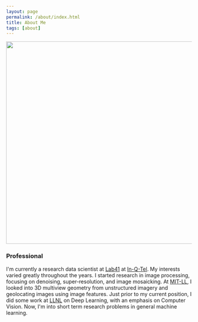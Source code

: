 ```yaml
---
layout: page
permalink: /about/index.html
title: About Me
tags: [about]
---
```


<img src="https://lh3.googleusercontent.com/kUrRCrhSTlKeacgfzFWJuMAjr_PLqdbF4ikrC6iC0_gy4uyDlrEm2xwZx5Bdp3aK_umFqm9CZJvPMJRcze_aJ-ldIWHhm30q61pmfXVO1cv1IDDNlUq7FpDj4cvnVWC15wN0SCXtue_bHtmgRYmRMr4N6KAXPMVZjMmnLK4o5uL2eui7x9MwjcGWa_mfTVIfkyyHLFqROevquapIunpWFe4XSPCr4HZfkUR2M1Y81sRm1AUYdGrCW_LJ2_OvOty6bQdEs87sDi5MaqFxDmWBIXF6Z0SOD7njvyyuVap1tVncXKfUH1ubgGsT-ykQNitJgzRojFjDt20U609TGQUEqtPS5yGfa_ayPUJL8-PPH7INGJfq65IKSX0lK55spu8SKgDKekU79qrT2e8YmX7DR23L1URktDWy25d8tKn-XczRB8rVER1cEbBCOzZyM1wCFh24vbMs6KogIFhYes2FUlC16v7b8aoyWK77ViJN866jOgL0RMkU5Ez7B-BneHwLSUw5mh2cGmOOnJB-p0SQNGXcX1fuEQZTdMEFE-yM1ymr2FaiMHwD5eqFWz2Kz8y0KNvs=w1744-h982-no" width="550">

### Professional

I'm currently a research data scientist at [Lab41](http://lab41.org/) at
[In-Q-Tel](http://www.iqt.org). My interests varied greatly throughout the years. I started research in image processing, focusing on denoising, super-resolution, and image mosaicking. At [MIT-LL](http://www.ll.mit.edu), I looked into 3D multiview geometry from unstructured imagery and geolocating images using image features. Just prior to my current position, I did some work at [LLNL](http://www.llnl.gov) on Deep Learning, with an emphasis on Computer Vision. Now, I'm into short term research problems in general machine learning.


